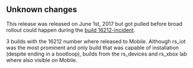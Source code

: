 ## Unknown changes
This release was released on June 1st, 2017 but got pulled before broad rollout could happen during the [build 16212-incident](https://medium.com/changewindows/a-word-on-yesterdays-16212-madness-a6b4156b2237).

3 builds with the 16212 number where released to Mobile. Although rs_iot was the most prominent and only build that was capable of installation (despite ending in a bootloop), builds from the rs_devices and rs_xbox lab where also visible on Mobile.